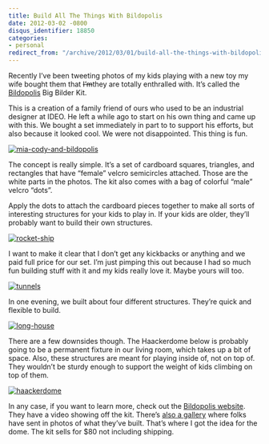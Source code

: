```yaml
---
title: Build All The Things With Bildopolis
date: 2012-03-02 -0800
disqus_identifier: 18850
categories:
- personal
redirect_from: "/archive/2012/03/01/build-all-the-things-with-bildopolis.aspx/"
---
```


Recently I’ve been tweeting photos of my kids playing with a new toy my
wife bought them that ~~I’m~~they are totally enthralled with. It’s
called the [Bildopolis](http://bildopolis.com/ "Bildopolis") Big Bilder
Kit.

This is a creation of a family friend of ours who used to be an
industrial designer at IDEO. He left a while ago to start on his own
thing and came up with this. We bought a set immediately in part to to
support his efforts, but also because it looked cool. We were not
disappointed. This thing is fun.

[![mia-cody-and-bildopolis](https://haacked.com/images/haacked_com/WindowsLiveWriter/Build-All-The-Things-With-Bildopolis_140B5/mia-cody-and-bildopolis_thumb.jpg "mia-cody-and-bildopolis")](https://haacked.com/images/haacked_com/WindowsLiveWriter/Build-All-The-Things-With-Bildopolis_140B5/mia-cody-and-bildopolis.jpg)

The concept is really simple. It’s a set of cardboard squares,
triangles, and rectangles that have “female” velcro semicircles
attached. Those are the white parts in the photos. The kit also comes
with a bag of colorful “male” velcro “dots”.

Apply the dots to attach the cardboard pieces together to make all sorts
of interesting structures for your kids to play in. If your kids are
older, they’ll probably want to build their own structures.

[![rocket-ship](https://haacked.com/images/haacked_com/WindowsLiveWriter/Build-All-The-Things-With-Bildopolis_140B5/rocket-ship_thumb.jpg "rocket-ship")](https://haacked.com/images/haacked_com/WindowsLiveWriter/Build-All-The-Things-With-Bildopolis_140B5/rocket-ship.jpg)

I want to make it clear that I don’t get any kickbacks or anything and
we paid full price for our set. I’m just pimping this out because I had
so much fun building stuff with it and my kids really love it. Maybe
yours will too.

[![tunnels](https://haacked.com/images/haacked_com/WindowsLiveWriter/Build-All-The-Things-With-Bildopolis_140B5/tunnels_thumb.jpg "tunnels")](https://haacked.com/images/haacked_com/WindowsLiveWriter/Build-All-The-Things-With-Bildopolis_140B5/tunnels_2.jpg)

In one evening, we built about four different structures. They’re quick
and flexible to build.

[![long-house](https://haacked.com/images/haacked_com/WindowsLiveWriter/Build-All-The-Things-With-Bildopolis_140B5/long-house_thumb.jpg "long-house")](https://haacked.com/images/haacked_com/WindowsLiveWriter/Build-All-The-Things-With-Bildopolis_140B5/long-house_2.jpg)

There are a few downsides though. The Haackerdome below is probably
going to be a permanent fixture in our living room, which takes up a bit
of space. Also, these structures are meant for playing inside of, not on
top of. They wouldn’t be sturdy enough to support the weight of kids
climbing on top of them.

[![haackerdome](https://haacked.com/images/haacked_com/WindowsLiveWriter/Build-All-The-Things-With-Bildopolis_140B5/haackerdome_thumb.jpg "haackerdome")](https://haacked.com/images/haacked_com/WindowsLiveWriter/Build-All-The-Things-With-Bildopolis_140B5/haackerdome_2.jpg)

In any case, if you want to learn more, check out the [Bildopolis
website](http://bildopolis.com/ "Bildopolis"). They have a video showing
off the kit. There’s [also a
gallery](http://bildopolis.com/bildopolis2011/gallery2012.php "Bildopolis Gallery")
where folks have sent in photos of what they’ve built. That’s where I
got the idea for the dome. The kit sells for \$80 not including
shipping.

